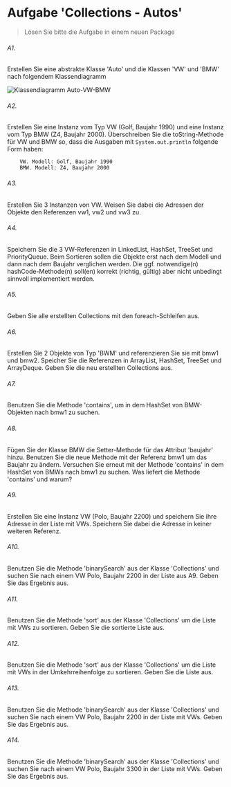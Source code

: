# Aufgabe 'Collections - Autos'

> Lösen Sie bitte die Aufgabe in einem neuen Package

###### A1.
Erstellen Sie eine abstrakte Klasse 'Auto' und die Klassen 'VW' und 'BMW' nach folgendem Klassendiagramm

![Klassendiagramm Auto-VW-BMW]( Collections-Autos-01.png )

###### A2.
Erstellen Sie eine Instanz vom Typ VW (Golf, Baujahr 1990) und eine Instanz vom Typ BMW (Z4, Baujahr 2000). Überschreiben Sie die toString-Methode für VW und BMW so, dass die Ausgaben mit `System.out.println` folgende Form haben:

        VW. Modell: Golf, Baujahr 1990
        BMW. Modell: Z4, Baujahr 2000

###### A3.
Erstellen Sie 3 Instanzen von VW. Weisen Sie dabei die Adressen der Objekte den Referenzen vw1, vw2 und vw3 zu.

###### A4.
Speichern Sie die 3 VW-Referenzen in LinkedList, HashSet, TreeSet und PriorityQueue. Beim Sortieren sollen die Objekte erst nach dem Modell und dann nach dem Baujahr verglichen werden. Die ggf. notwendige(n) hashCode-Methode(n) soll(en) korrekt (richtig, gültig) aber nicht unbedingt sinnvoll implementiert werden.


###### A5.
Geben Sie alle erstellten Collections mit den foreach-Schleifen aus.


###### A6.
Erstellen Sie 2 Objekte von Typ 'BWM' und referenzieren Sie sie mit bmw1 und bmw2. Speicher Sie die Referenzen in ArrayList, HashSet, TreeSet und ArrayDeque. Geben Sie die neu erstellten Collections aus.


###### A7.
Benutzen Sie die Methode 'contains', um in dem HashSet von BMW-Objekten nach bmw1 zu suchen.


###### A8.
Fügen Sie der Klasse BMW die Setter-Methode für das Attribut 'baujahr' hinzu. Benutzen Sie die neue Methode mit der Referenz bmw1 um das Baujahr zu ändern. Versuchen Sie erneut mit der Methode 'contains' in dem HashSet von BMWs nach bmw1 zu suchen. Was liefert die Methode 'contains' und warum?


###### A9.
Erstellen Sie eine Instanz VW (Polo, Baujahr 2200) und speichern Sie ihre Adresse in der Liste mit VWs. Speichern Sie dabei die Adresse in keiner weiteren Referenz.

###### A10.
Benutzen Sie die Methode 'binarySearch' aus der Klasse 'Collections' und suchen Sie nach einem VW Polo, Baujahr 2200 in der Liste aus A9. Geben Sie das Ergebnis aus.


###### A11.
Benutzen Sie die Methode 'sort' aus der Klasse 'Collections' um die Liste mit VWs zu sortieren. Geben Sie die sortierte Liste aus.

###### A12.
Benutzen Sie die Methode 'sort' aus der Klasse 'Collections' um die Liste mit VWs in der Umkehrreihenfolge zu sortieren. Geben Sie die Liste aus.


###### A13.
Benutzen Sie die Methode 'binarySearch' aus der Klasse 'Collections' und suchen Sie nach einem VW Polo, Baujahr 2200 in der  Liste mit VWs. Geben Sie das Ergebnis aus.


###### A14.
Benutzen Sie die Methode 'binarySearch' aus der Klasse 'Collections' und suchen Sie nach einem VW Polo, Baujahr 3300 in der Liste mit VWs. Geben Sie das Ergebnis aus.



